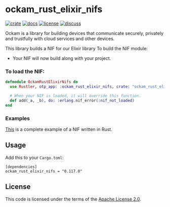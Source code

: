 # ockam_rust_elixir_nifs

[![crate][crate-image]][crate-link]
[![docs][docs-image]][docs-link]
[![license][license-image]][license-link]
[![discuss][discuss-image]][discuss-link]

Ockam is a library for building devices that communicate securely, privately
and trustfully with cloud services and other devices.

This library builds a NIF for our Elixir library
To build the NIF module:

- Your NIF will now build along with your project.

### To load the NIF:

```elixir
defmodule OckamRustElixirNifs do
  use Rustler, otp_app: :ockam_rust_elixir_nifs, crate: "ockam_rust_elixir_nifs"

  # When your NIF is loaded, it will override this function.
  def add(_a, _b), do: :erlang.nif_error(:nif_not_loaded)
end
```

### Examples

[This](https://github.com/rusterlium/NifIo) is a complete example of a NIF written in Rust.

## Usage

Add this to your `Cargo.toml`:

```
[dependencies]
ockam_rust_elixir_nifs = "0.117.0"
```

## License

This code is licensed under the terms of the [Apache License 2.0][license-link].

[main-ockam-crate-link]: https://crates.io/crates/ockam

[crate-image]: https://img.shields.io/crates/v/ockam_rust_elixir_nifs.svg
[crate-link]: https://crates.io/crates/ockam_rust_elixir_nifs

[docs-image]: https://docs.rs/ockam_rust_elixir_nifs/badge.svg
[docs-link]: https://docs.rs/ockam_rust_elixir_nifs

[license-image]: https://img.shields.io/badge/License-Apache%202.0-green.svg
[license-link]: https://github.com/build-trust/ockam/blob/HEAD/LICENSE

[discuss-image]: https://img.shields.io/badge/Discuss-Github%20Discussions-ff70b4.svg
[discuss-link]: https://github.com/build-trust/ockam/discussions
